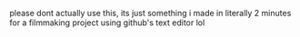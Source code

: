please dont actually use this, its just something i made in literally 2 minutes for a filmmaking project using github's text editor lol
